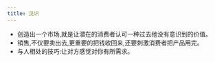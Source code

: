 ```yaml
---
title: 见识
---
```


- 创造出一个市场,就是让潜在的消费者认可一种过去他没有意识到的价值。
- 销售,不仅要卖出去,更重要的把钱收回来,还要刺激消费者把产品用完。
- 与人相处的技巧:让对方感觉对你有所需求。